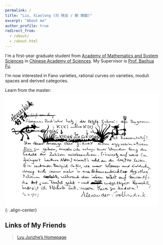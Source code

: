```yaml
---
permalink: /
title: "Liu, Xiaolong (刘 晓龙 / 劉 曉龍)"
excerpt: "About me"
author_profile: true
redirect_from: 
  - /about/
  - /about.html
---
```

I'm a first-year graduate student from [Academy of Mathematics and System Sciences](http://www.amss.ac.cn/) in [Chinese Academy of Sciences](https://www.cas.cn/). My Supervisor is [Prof. Baohua Fu](http://www.math.ac.cn/people/fbh/). 

I'm now interested in Fano varieties, rational curves on varieties, moduli spaces and derived categories.

Learn from the master:
![placeholder](/images/grr.png){: .align-center}


## Links of My Friends
> [Lyu Junzhe’s Homepage](https://taiataiat.github.io/)
